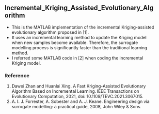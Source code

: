 ## Incremental_Kriging_Assisted_Evolutionary_Algorithm
* This is the MATLAB implementation of the incremental Kriging-assisted evolutionary algorithm proposed in [1]. 
* It uses an incremental learning method to update the Kriging model when new samples become available. Therefore, the surrogate modelling process is significantly faster than the traditional learning method.
* I referred some MATLAB code in [2] when coding the incremental Kriging model.





### Reference
1. Dawei Zhan and Huanlai Xing. A Fast Kriging-Assisted Evolutionary Algorithm Based on Incremental Learning. IEEE Transactions on Evolutionary Computation, 2021, doi: 10.1109/TEVC.2021.3067015.
2. A. I. J. Forrester, A. Sobester and A. J. Keane. Engineering design via surrogate modelling: a practical guide, 2008, John Wiley & Sons.

